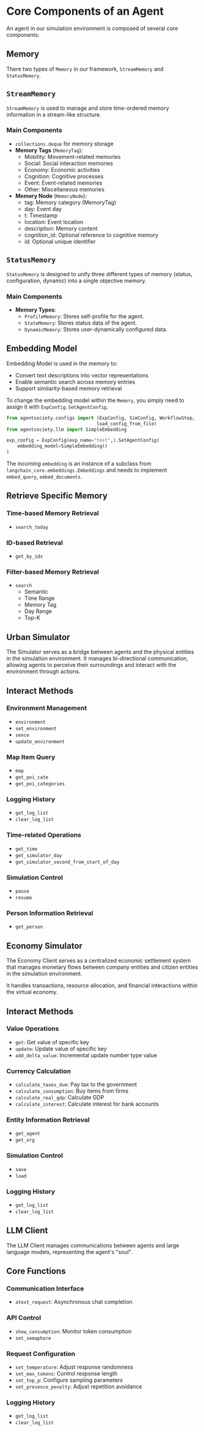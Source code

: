 # Core Components of an Agent

An agent in our simulation environment is composed of several core components:

## Memory

There two types of `Memory` in our framework, `StreamMemory` and `StatusMemory`.

## `StreamMemory`

`StreamMemory` is used to manage and store time-ordered memory information in a stream-like structure.

### Main Components

- `collections.deque` for memory storage
- **Memory Tags** (`MemoryTag`):
   - Mobility: Movement-related memories
   - Social: Social interaction memories
   - Economy: Economic activities
   - Cognition: Cognitive processes
   - Event: Event-related memories
   - Other: Miscellaneous memories
 - **Memory Node** (`MemoryNode`):
   - tag: Memory category (MemoryTag)
   - day: Event day
   - t: Timestamp
   - location: Event location
   - description: Memory content
   - cognition_id: Optional reference to cognitive memory
   - id: Optional unique identifier

## `StatusMemory`

`StatusMemory` is designed to unify three different types of memory (status, configuration, dynamic) into a single objective memory.

### Main Components

- **Memory Types**:
   - `ProfileMemory`: Stores self-profile for the agent.
   - `StateMemory`: Stores status data of the agent.
   - `DynamicMemory`: Stores user-dynamically configured data.

## Embedding Model
Embedding Model is used in the memory to:
- Convert text descriptions into vector representations
- Enable semantic search across memory entries
- Support similarity-based memory retrieval

To change the embedding model within the `Memory`, you simply need to assign it with `ExpConfig.SetAgentConfig`.

```python
from agentsociety.configs import (ExpConfig, SimConfig, WorkflowStep,
                                 load_config_from_file)
from agentsociety.llm import SimpleEmbedding

exp_config = ExpConfig(exp_name="test",).SetAgentConfig(
    embedding_model=SimpleEmbedding()
)
```
The incoming `embedding` is an instance of a subclass from `langchain_core.embeddings.Embeddings` and needs to implement `embed_query`, `embed_documents`.

## Retrieve Specific Memory

### Time-based Memory Retrieval
- `search_today`

### ID-based Retrieval
- `get_by_ids`

### Filter-based Memory Retrieval
- `search`
  - Semantic
  - Time Range
  - Memory Tag
  - Day Range
  - Top-K

## Urban Simulator
The Simulator serves as a bridge between agents and the physical entities in the simulation environment.
It manages bi-directional communication, allowing agents to perceive their surroundings and interact with the environment through actions.

## Interact Methods

### Environment Management
- `environment`
- `set_environment`
- `sence`
- `update_environment`

### Map Item Query
- `map`
- `get_poi_cate`
- `get_poi_categories`

### Logging History
- `get_log_list`
- `clear_log_list`

### Time-related Operations
- `get_time`
- `get_simulator_day`
- `get_simulator_second_from_start_of_day`

### Simulation Control
- `pause`
- `resume`

### Person Information Retrieval
- `get_person`

## Economy Simulator
The Economy Client serves as a centralized economic settlement system that manages monetary flows between company entities and citizen entities in the simulation environment.

It handles transactions, resource allocation, and financial interactions within the virtual economy.

## Interact Methods

### Value Operations
- `get`: Get value of specific key
- `update`: Update value of specific key
- `add_delta_value`: Incremental update number type value

### Currency Calculation
- `calculate_taxes_due`: Pay tax to the government
- `calculate_consumption`: Buy items from firms
- `calculate_real_gdp`: Calculate GDP
- `calculate_interest`: Calculate interest for bank accounts

### Entity Information Retrieval
- `get_agent`
- `get_org`

### Simulation Control
- `save`
- `load`

### Logging History
- `get_log_list`
- `clear_log_list`

## LLM Client

The LLM Client manages communications between agents and large language models, representing the agent's "soul".

## Core Functions

### Communication Interface
- `atext_request`: Asynchronous chat completion

### API Control
- `show_consumption`: Monitor token consumption
- `set_semaphore`

### Request Configuration
- `set_temperature`: Adjust response randomness
- `set_max_tokens`: Control response length
- `set_top_p`: Configure sampling parameters
- `set_presence_penalty`: Adjust repetition avoidance

### Logging History
- `get_log_list`
- `clear_log_list`
